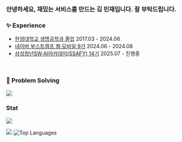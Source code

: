 <div>
  <h3>안녕하세요, 재밌는 서비스를 만드는 김 민재입니다. 잘 부탁드립니다.</h3>

  <h3>✨ Experience</h3>
  <ul>
    <li><a href="http://bioeng.hanyang.ac.kr/" target="_blank">한양대학교 생명공학과 졸업</a> 2017.03 - 2024.06</li>
    <li><a href="https://boostcamp.connect.or.kr/program_wm.html" target="_blank">네이버 부스트캠프 웹·모바일 9기</a> 2024.06 - 2024.08</li>
    <li><a href="https://boostcamp.connect.or.kr" target="_blank">삼성청년SW·AI아카데미(SSAFY) 14기</a> 2025.07 - 진행중</li>
  </ul>
<br>

<h3>🧩 Problem Solving</h3>
  <a href="https://solved.ac/acapz">
    <img src="http://mazassumnida.wtf/api/v2/generate_badge?boj=acapz" />
  </a>
  
<br>

<h3>Stat</h3>
<img src="https://ghchart.rshah.org/33333/acapzed" />

<img src="https://github-readme-stats.vercel.app/api?username=acapzed&show_icons=true" /> ![Top Languages](https://github-readme-stats.vercel.app/api/top-langs/?username=acapzed&layout=compact)

</div>
